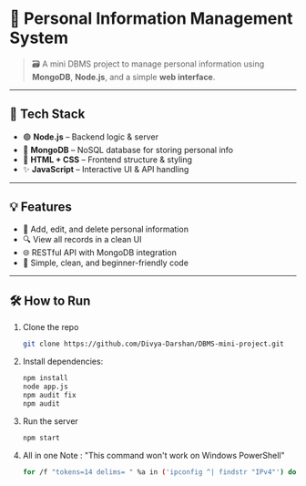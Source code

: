 # 📁 Personal Information Management System

> 🗃️ A mini DBMS project to manage personal information using **MongoDB**, **Node.js**, and a simple **web interface**.

---

## 🚀 Tech Stack   

- 🟢 **Node.js** – Backend logic & server
- 🍃 **MongoDB** – NoSQL database for storing personal info
- 🎨 **HTML + CSS** – Frontend structure & styling
- ✨ **JavaScript** – Interactive UI & API handling

---

## 💡 Features

- 📝 Add, edit, and delete personal information
- 🔍 View all records in a clean UI
- 🌐 RESTful API with MongoDB integration
- 🎯 Simple, clean, and beginner-friendly code

---

## 🛠️ How to Run

1. Clone the repo
   ```bash
   git clone https://github.com/Divya-Darshan/DBMS-mini-project.git

2. Install dependencies:
   ```bash
   npm install
   node app.js
   npm audit fix
   npm audit

3. Run the server
      ```bash
      npm start

4. All in one Note : "This command won't work on Windows PowerShell" 
    ```bash
   for /f "tokens=14 delims= " %a in ('ipconfig ^| findstr "IPv4"') do (git clone https://github.com/Divya-Darshan/DBMS-mini-project.git && cd DBMS-mini-project && npm i && npm audit fix && npm audit && color 1F && cls &&  echo Choose weather local or host : && echo http://%a:3000 && echo http://localhost:3000 && color 07 && timeout -t 10 && start http://localhost:3000 && npm start)